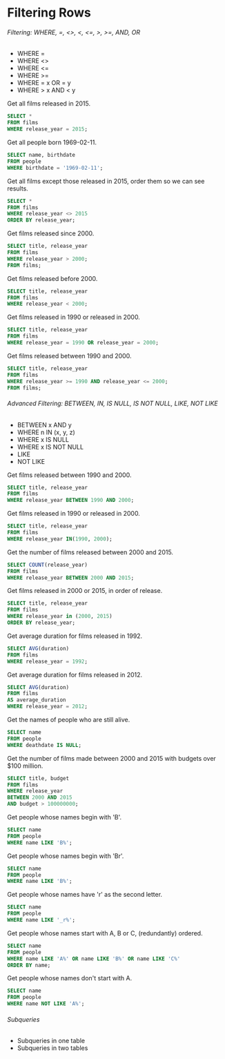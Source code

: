 # Filtering Rows
###### Filtering: WHERE, =, <>, <, <=, >, >=, AND, OR
- WHERE =
- WHERE <>
- WHERE <=
- WHERE >=
- WHERE = x OR = y  
- WHERE > x AND < y

Get all films released in 2015.
```sql
SELECT *
FROM films
WHERE release_year = 2015;
```

Get all people born 1969-02-11.
```sql
SELECT name, birthdate
FROM people
WHERE birthdate = '1969-02-11';
```

Get all films except those released in 2015, order them so we can see results.
```sql
SELECT *
FROM films
WHERE release_year <> 2015
ORDER BY release_year;
```

Get films released since 2000.
```sql
SELECT title, release_year
FROM films
WHERE release_year > 2000;
FROM films;
```

Get films released before 2000.
```sql
SELECT title, release_year
FROM films
WHERE release_year < 2000;
```

Get films released in 1990 or released in 2000.
```sql
SELECT title, release_year
FROM films
WHERE release_year = 1990 OR release_year = 2000;
```

Get films released between 1990 and 2000.
```sql
SELECT title, release_year
FROM films
WHERE release_year >= 1990 AND release_year <= 2000;
FROM films;
```

###### Advanced Filtering: BETWEEN, IN, IS NULL, IS NOT NULL, LIKE, NOT LIKE
- BETWEEN x AND y
- WHERE n IN (x, y, z)
- WHERE x IS NULL
- WHERE x IS NOT NULL
- LIKE
- NOT LIKE

Get films released between 1990 and 2000.
```sql
SELECT title, release_year
FROM films
WHERE release_year BETWEEN 1990 AND 2000;
```

Get films released in 1990 or released in 2000.
```sql
SELECT title, release_year
FROM films
WHERE release_year IN(1990, 2000);
```

Get the number of films released between 2000 and 2015.
```sql
SELECT COUNT(release_year)
FROM films
WHERE release_year BETWEEN 2000 AND 2015;
```

Get films released in 2000 or 2015, in order of release.
```sql
SELECT title, release_year
FROM films
WHERE release_year in (2000, 2015)
ORDER BY release_year;
```

Get average duration for films released in 1992.
```sql
SELECT AVG(duration)
FROM films
WHERE release_year = 1992;
```

Get average duration for films released in 2012.
```sql
SELECT AVG(duration)
FROM films
AS average_duration
WHERE release_year = 2012;
```

Get the names of people who are still alive.
```sql
SELECT name
FROM people
WHERE deathdate IS NULL;
```

Get the number of films made between 2000 and 2015 with budgets over $100 million.
```sql
SELECT title, budget
FROM films
WHERE release_year
BETWEEN 2000 AND 2015
AND budget > 100000000;
```

Get people whose names begin with 'B'.
```sql
SELECT name
FROM people
WHERE name LIKE 'B%';
```

Get people whose names begin with 'Br'.
```sql
SELECT name
FROM people
WHERE name LIKE 'B%';
```

Get people whose names have 'r' as the second letter.
```sql
SELECT name
FROM people
WHERE name LIKE '_r%';
```

Get people whose names start with A, B or C, (redundantly) ordered.
```sql
SELECT name
FROM people
WHERE name LIKE 'A%' OR name LIKE 'B%' OR name LIKE 'C%'
ORDER BY name;
```
Get people whose names don't start with A.
```sql
SELECT name
FROM people
WHERE name NOT LIKE 'A%';
```

###### Subqueries
- Subqueries in one table
- Subqueries in two tables
